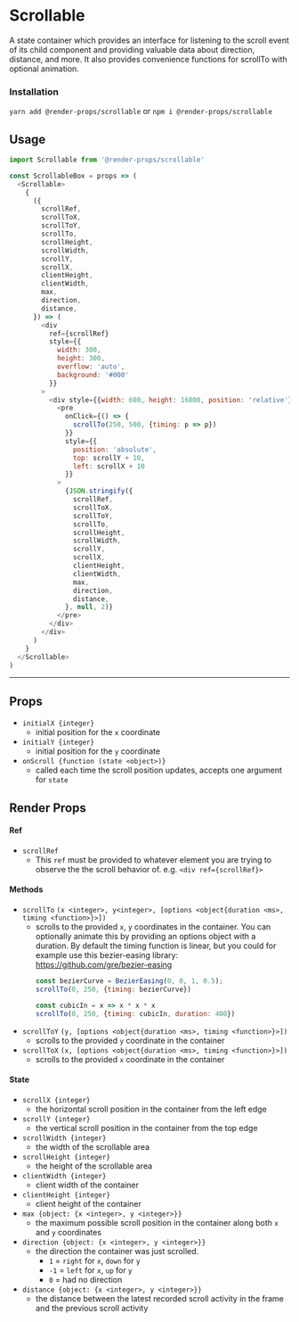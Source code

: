 # Scrollable
A state container which provides an interface for listening to the scroll
event of its child component and providing valuable data about direction, distance,
and more. It also provides convenience functions for scrollTo with optional animation.

### Installation
```yarn add @render-props/scrollable``` or ```npm i @render-props/scrollable```

## Usage
```js
import Scrollable from '@render-props/scrollable'

const ScrollableBox = props => (
  <Scrollable>
    {
      ({
        scrollRef,
        scrollToX,
        scrollToY,
        scrollTo,
        scrollHeight,
        scrollWidth,
        scrollY,
        scrollX,
        clientHeight,
        clientWidth,
        max,
        direction,
        distance,
      }) => (
        <div
          ref={scrollRef}
          style={{
            width: 300,
            height: 300,
            overflow: 'auto',
            background: '#000'
          }}
        >
          <div style={{width: 600, height: 16000, position: 'relative'}}>
            <pre
              onClick={() => {
                scrollTo(250, 500, {timing: p => p})
              }}
              style={{
                position: 'absolute',
                top: scrollY + 10,
                left: scrollX + 10
              }}
            >
              {JSON.stringify({
                scrollRef,
                scrollToX,
                scrollToY,
                scrollTo,
                scrollHeight,
                scrollWidth,
                scrollY,
                scrollX,
                clientHeight,
                clientWidth,
                max,
                direction,
                distance,
              }, null, 2)}
            </pre>
          </div>
        </div>
      )
    }
  </Scrollable>
)
```

____

## Props
- `initialX {integer}`
  - initial position for the `x` coordinate
- `initialY {integer}`
  - initial position for the `y` coordinate
- `onScroll {function (state <object>)}`
  - called each time the scroll position updates, accepts one argument for
    `state`

## Render Props

#### Ref
- `scrollRef`
  - This `ref` must be provided to whatever element you are trying to observe the
    the scroll behavior of. e.g. `<div ref={scrollRef}>`

#### Methods
- `scrollTo` `(x <integer>, y<integer>, [options <object{duration <ms>, timing <function>}>])`
  - scrolls to the provided `x`, `y` coordinates in the container. You can optionally
    animate this by providing an options object with a duration. By default the
    timing function is linear, but you could for example use this bezier-easing
    library: https://github.com/gre/bezier-easing
    ```js
    const bezierCurve = BezierEasing(0, 0, 1, 0.5);
    scrollTo(0, 250, {timing: bezierCurve})

    const cubicIn = x => x * x * x
    scrollTo(0, 250, {timing: cubicIn, duration: 400})
    ```
- `scrollToY` `(y, [options <object{duration <ms>, timing <function>}>])`
  - scrolls to the provided `y` coordinate in the container
- `scrollToX` `(x, [options <object{duration <ms>, timing <function>}>])`
  - scrolls to the provided `x` coordinate in the container

#### State
- `scrollX {integer}`
  - the horizontal scroll position in the container from the left edge
- `scrollY {integer}`
  - the vertical scroll position in the container from the top edge
- `scrollWidth {integer}`
  - the width of the scrollable area
- `scrollHeight {integer}`
  - the height of the scrollable area
- `clientWidth {integer}`
  - client width of the container
- `clientHeight {integer}`
  - client height of the container
- `max {object: {x <integer>, y <integer>}}`
  - the maximum possible scroll position in the container along both `x` and `y`
    coordinates
- `direction {object: {x <integer>, y <integer>}}`
  - the direction the container was just scrolled.
    - `1` = `right` for `x`, `down` for `y`
    - `-1` = `left` for `x`, `up` for `y`
    - `0` = had no direction
- `distance {object: {x <integer>, y <integer>}}`
  - the distance between the latest recorded scroll activity in the frame and
    the previous scroll activity
